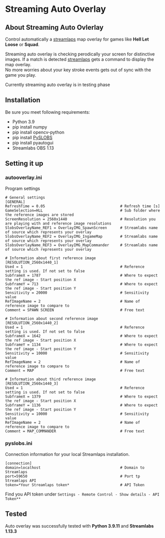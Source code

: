# Streaming Auto Overlay
## About Streaming Auto Ovlerlay  
Control automatically a [streamlaps](https://streamlabs.com/) map overlay for games like **Hell Let Loose** or **Squad**.  
  
Streaming auto overlay is checking perodically your screen for distinctive images. If a match is detected [streamlaps](https://streamlabs.com/) gets a command to display the map overlay.  
No more worries about your key stroke events gets out of sync with the game you play.  
  
Currently streaming auto overlay is in testing phase

## Installation
Be sure you meet following requirements:  
- Python 3.9
- pip install numpy
- pip install opencv-python
- pip install [PySLOBS](https://github.com/Julian-O/PySLOBS/tree/master)
- pip install pyautogui
- Streamlabs OBS 1.13

## Setting it up
### autooverlay.ini  
Program settings
```config
# General settings
[GENERAL]
RefreshTime = 0.05                                  # Refresh time [s]
GameSelection=HLL                                   # Sub folder where the reference images are stored
ScreenResolution = 2560x1440                        # Resolution you are playing with and reference image resolutions
SlobsOverlayName_REF1 = OverlayIMG_SpawnScreen      # Streamlabs name of source which represents your overlay
SlobsOverlayName_REF2 = OverlayIMG_IngameMap        # Streamlabs name of source which represents your overlay
SlobsOverlayName_REF3 = OverlayIMG_MapCommander     # Streamlabs name of source which represents your overlay

# Information about first reference image
[RESOLUTION_2560x1440_1]
Used = 1                                            # Reference setting is used. If not set to false
SubframeX = 1787                                    # Where to expect the ref image - Start position X
SubframeY = 713                                     # Where to expect the ref image - Start position Y
Sensitivity = 20000                                 # Sensitivity value
RefImageName = 2                                    # Name of reference image to compare to 
Comment = SPAWN SCREEN                              # Free text

# Information about second reference image
[RESOLUTION_2560x1440_2]
Used = 1                                            # Reference setting is used. If not set to false
SubframeX = 1642                                    # Where to expect the ref image - Start position X
SubframeY = 1134                                    # Where to expect the ref image - Start position Y
Sensitivity = 10000                                 # Sensitivity value
RefImageName = 2                                    # Name of reference image to compare to 
Comment = MAP                                       # Free text

# Information about third reference image
[RESOLUTION_2560x1440_3]    
Used = 1                                            # Reference setting is used. If not set to false
SubframeX = 1379                                    # Where to expect the ref image - Start position X
SubframeY = 1136                                    # Where to expect the ref image - Start position Y
Sensitivity = 10000                                 # Sensitivity value
RefImageName = 2                                    # Name of reference image to compare to 
Comment = MAP_COMMANDER                             # Free text
```
### pyslobs.ini  
Connection information for your local Streamlaps installation.  
```config
[connection]
domain=localhost                                    # Domain to Streamlaps
port=59650                                          # Port tp Streamlaps API
token=*Your Streamlaps token*                       # API Token
```
Find you API token under `Settings - Remote Control - Show details - API Token**`

## Tested
Auto overlay was successfully tested with **Python 3.9.11** and **Streamlabs 1.13.3**


